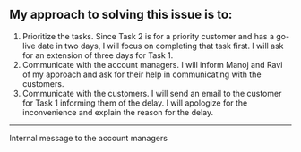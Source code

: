 ## My approach to solving this issue is to:

1. Prioritize the tasks. Since Task 2 is for a priority customer and has a go-live date in two days, I will focus on completing that task first. I will ask for an extension of three days for Task 1.
2. Communicate with the account managers. I will inform Manoj and Ravi of my approach and ask for their help in communicating with the customers.
3. Communicate with the customers. I will send an email to the customer for Task 1 informing them of the delay. I will apologize for the inconvenience and explain the reason for the delay.

<hr/>
   Internal message to the account managers
